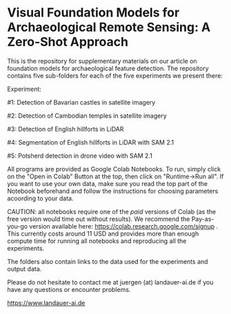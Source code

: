 # Visual Foundation Models for Archaeological Remote Sensing: A Zero-Shot Approach

This is the repository for supplementary materials on our article on foundation models for archaeological feature detection. The repository contains five sub-folders for each of the five experiments we present there:

Experiment:

#1: Detection of Bavarian castles in satellite imagery

#2: Detection of Cambodian temples in satellite imagery

#3: Detection of English hillforts in LiDAR

#4: Segmentation of English hillforts in LiDAR with SAM 2.1

#5: Potsherd detection in drone video with SAM 2.1

All programs are provided as Google Colab Notebooks. To run, simply click on the "Open in Colab" Button at the top, then click on "Runtime->Run all". If you want to use your own data, make sure you read the top part of the Notebook beforehand and follow the instructions for choosing parameters acoording to your data.

CAUTION: all notebooks require one of the *paid* versions of Colab (as the free version would time out without results). We recommend the Pay-as-you-go version available here: https://colab.research.google.com/signup . This currently costs around 11 USD and provides more than enough compute time for running all notebooks and reproducing all the experiments.

The folders also contain links to the data used for the experiments and output data.

Please do not hesitate to contact me at juergen (at) landauer-ai.de if you have any questions or encounter problems.

https://www.landauer-ai.de

